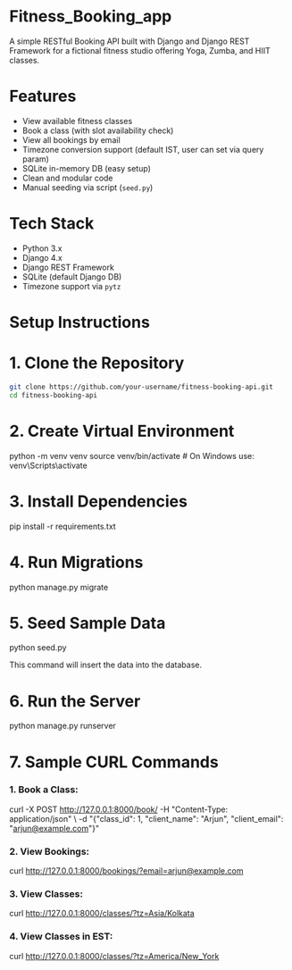 # Fitness_Booking_app
A simple RESTful Booking API built with Django and Django REST Framework for a fictional fitness studio offering Yoga, Zumba, and HIIT classes.

# Features

- View available fitness classes
- Book a class (with slot availability check)
- View all bookings by email
- Timezone conversion support (default IST, user can set via query param)
- SQLite in-memory DB (easy setup)
- Clean and modular code
- Manual seeding via script (`seed.py`)

# Tech Stack

- Python 3.x
- Django 4.x
- Django REST Framework
- SQLite (default Django DB)
- Timezone support via `pytz`

# Setup Instructions

# 1. Clone the Repository

```bash
git clone https://github.com/your-username/fitness-booking-api.git
cd fitness-booking-api
```

# 2. Create Virtual Environment

python -m venv venv
source venv/bin/activate  # On Windows use: venv\Scripts\activate

# 3. Install Dependencies

pip install -r requirements.txt

# 4. Run Migrations

python manage.py migrate

# 5.  Seed Sample Data

python seed.py

This command will insert the data into the database.

# 6. Run the Server

python manage.py runserver

# 7. Sample CURL Commands

### 1. Book a Class: 
curl -X POST http://127.0.0.1:8000/book/ \-H "Content-Type: application/json" \ -d "{\"class_id\": 1, \"client_name\": \"Arjun\", \"client_email\": \"arjun@example.com\"}"

### 2. View Bookings:
curl http://127.0.0.1:8000/bookings/?email=arjun@example.com

### 3. View Classes:
curl http://127.0.0.1:8000/classes/?tz=Asia/Kolkata

### 4. View Classes in EST:

curl http://127.0.0.1:8000/classes/?tz=America/New_York
